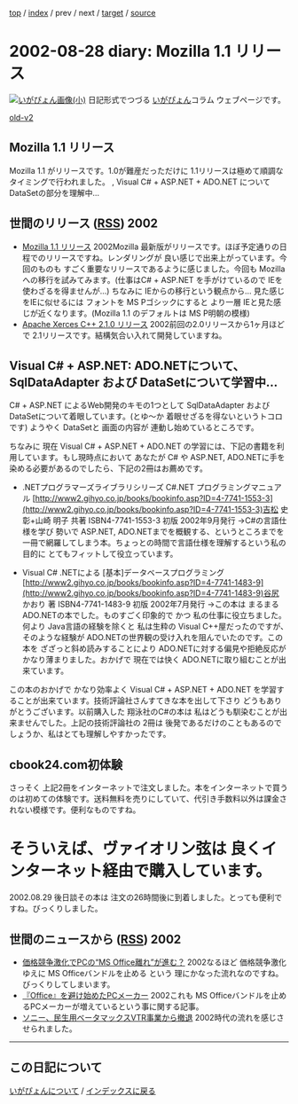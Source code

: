 [top](https://igapyon.github.io/diary/) 
 / [index](https://igapyon.github.io/diary/2002/index.html) 
 / prev 
 / next 
 / [target](https://igapyon.github.io/diary/2002/ig020828.html) 
 / [source](https://github.com/igapyon/diary/blob/gh-pages/2002/ig020828.html.src.md) 

2002-08-28 diary: Mozilla 1.1 リリース
=====================================================================================================
[![いがぴょん画像(小)](https://igapyon.github.io/diary/images/iga200306s.jpg "いがぴょん")](https://igapyon.github.io/diary/memo/memoigapyon.html) 日記形式でつづる [いがぴょん](https://igapyon.github.io/diary/memo/memoigapyon.html)コラム ウェブページです。

[old-v2](ig020828-orig.html)

## Mozilla 1.1 リリース

Mozilla 1.1 がリリースです。1.0が難産だっただけに 1.1リリースは極めて順調なタイミングで行われました。 , Visual C# + ASP.NET + ADO.NET について DataSetの部分を理解中…




 
## 世間のリリース ([RSS](ig020828-release.xml)) 2002

* [Mozilla 1.1 リリース](http://www.mozilla.org/)  2002Mozilla 最新版がリリースです。ほぼ予定通りの日程でのリリースですね。レンダリングが 良い感じで出来上がっています。今回のものも すごく重要なリリースであるように感じました。今回も Mozilla への移行を試みてみます。(仕事はC# + ASP.NET を手がけているので IEを使わざるを得ませんが…) ちなみに IEからの移行という観点から… 見た感じをIEに似せるには フォントを MS Pゴシックにすると より一層 IEと見た感じが近くなります。(Mozilla 1.1 のデフォルトは MS P明朝の模様)
* [Apache Xerces C++ 2.1.0 リリース](http://xml.apache.org/xerces-c/index.html)  2002前回の2.0リリースから1ヶ月ほどで 2.1リリースです。結構気合い入れて開発していますね。

## Visual C# + ASP.NET: ADO.NETについて、SqlDataAdapter および DataSetについて学習中…

C# + ASP.NET によるWeb開発のキモの1つとして SqlDataAdapter および DataSetについて着眼しています。(とゆ～か 着眼せざるを得ないというトコロです) ようやく
DataSetと 画面の内容が 連動し始めているところです。

ちなみに 現在 Visual C# + ASP.NET + ADO.NET の学習には、下記の書籍を利用しています。もし現時点において あなたが C# や ASP.NET, ADO.NETに手を染める必要があるのでしたら、下記の2冊はお薦めです。

* .NETプログラマーズライブラリシリーズ C#.NET プログラミングマニュアル
  [http://www2.gihyo.co.jp/books/bookinfo.asp?ID=4-7741-1553-3](http://www2.gihyo.co.jp/books/bookinfo.asp?ID=4-7741-1553-3)吉松 史彰+山崎 明子 共著
ISBN4-7741-1553-3
  初版 2002年9月発行
  →C#の言語仕様を学び 勢いで ASP.NET, ADO.NETまでを概観する、というところまでを一冊で網羅してしまう本。ちょっとの時間で言語仕様を理解するという私の目的に とてもフィットして役立っています。
  
* Visual C# .NETによる [基本]データベースプログラミング
  [http://www2.gihyo.co.jp/books/bookinfo.asp?ID=4-7741-1483-9](http://www2.gihyo.co.jp/books/bookinfo.asp?ID=4-7741-1483-9)谷尻 かおり 著
ISBN4-7741-1483-9
  初版 2002年7月発行
  →この本は まるまる ADO.NETの本でした。ものすごく印象的で かつ 私の仕事に役立ちました。何より
  Java言語の経験を除くと 私は生粋の Visual C++屋だったのですが、そのような経験が
  ADO.NETの世界観の受け入れを阻んでいたのです。この本を ざざっと斜め読みすることにより
  ADO.NETに対する偏見や拒絶反応が かなり薄まりました。おかげで 現在では快く
  ADO.NETに取り組むことが出来ています。

この本のおかげで かなり効率よく Visual C# + ASP.NET + ADO.NET を学習することが出来ています。技術評論社さんすてきな本を出して下さり どうもありがとうございます。以前購入した 翔泳社のC#の本は 私はどうも馴染むことが出来ませんでした。上記の技術評論社の
2冊は 後発であるだけのこともあるのでしょうか、私はとても理解しやすかったです。

## cbook24.com初体験

さっそく 上記2冊をインターネットで注文しました。本をインターネットで買うのは初めての体験です。送料無料を売りにしていて、代引き手数料以外は課金されない模様です。便利なものですね。
# そういえば、ヴァイオリン弦は 良くインターネット経由で購入しています。

2002.08.29 後日談その本は 注文の26時間後に到着しました。とっても便利ですね。びっくりしました。

## 世間のニュースから ([RSS](ig020828-news.xml)) 2002

* [価格競争激化でPCの“MS Office離れ”が進む？](http://www.zdnet.co.jp/news/0208/27/ne00_office.html)  2002なるほど 価格競争激化ゆえに MS Officeバンドルを止める という 理にかなった流れなのですね。びっくりしてしまいます。
* [『Office』を避け始めたPCメーカー](http://japan.cnet.com/Enterprise/News/2002/Item/020827-2.html)  2002これも MS Officeバンドルを止めるPCメーカーが増えているという事に関する記事。
* [ソニー、民生用ベータマックスVTR事業から撤退](http://www.zdnet.co.jp/news/0208/27/njbt_12.html)  2002時代の流れを感じさせられました。


----------------------------------------------------------------------------------------------------

## この日記について
[いがぴょんについて](https://igapyon.github.io/diary/memo/memoigapyon.html) / [インデックスに戻る](https://igapyon.github.io/diary/idxall.html)

